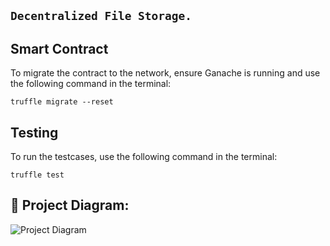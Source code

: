 ## ``` Decentralized File Storage. ```

## Smart Contract
To migrate the contract to the network, ensure Ganache is running and use the following command in the terminal:
```
truffle migrate --reset
```

## Testing
To run the testcases, use the following command in the terminal:
```
truffle test
```

## 🔧 Project Diagram:
![Project Diagram](https://i.gyazo.com/2738ea6743a40036756b1b5714ab9fa8.png)
